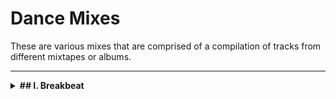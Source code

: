# Dance Mixes

These are various mixes that are comprised of a compilation of tracks
from different mixtapes or albums.

___

**<details><summary>## I. Breakbeat</summary>**

### 1. *DJ Zapy Mixes*
#### &emsp;[DJ Zapy Mixtapes](https://github.com/Jetchan204/Jetchan204.github.io/blob/master/B04_Dance_Mixes/dj_zapy_mixtapes.txt) - Tracks used in the mixes </details>

